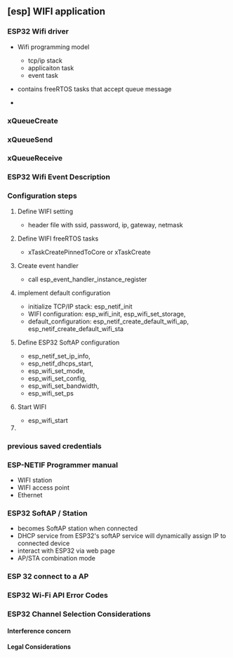 ## [esp] WIFI application

### ESP32 Wifi driver
* Wifi programming model
    - tcp/ip stack
    - applicaiton task
    - event task

* contains freeRTOS tasks that accept queue message
*
### xQueueCreate


### xQueueSend


### xQueueReceive


### ESP32 Wifi Event Description


### Configuration steps
1. Define WIFI setting
    - header file with ssid, password, ip, gateway, netmask
2. Define WIFI freeRTOS tasks
   - xTaskCreatePinnedToCore or xTaskCreate
3. Create event handler
    - call esp_event_handler_instance_register
4. implement default configuration
    - initialize TCP/IP stack: esp_netif_init
    - WIFI configuration: esp_wifi_init, esp_wifi_set_storage,
    - default_configuration: esp_netif_create_default_wifi_ap, esp_netif_create_default_wifi_sta

5. Define ESP32 SoftAP configuration
    - esp_netif_set_ip_info,
    - esp_netif_dhcps_start,
    - esp_wifi_set_mode,
    - esp_wifi_set_config,
    - esp_wifi_set_bandwidth,
    - esp_wifi_set_ps
6. Start WIFI
    - esp_wifi_start
7.


### previous saved credentials


### ESP-NETIF Programmer manual
* WIFI station
* WIFI access point
* Ethernet



### ESP32 SoftAP / Station
* becomes SoftAP station when connected
* DHCP service from ESP32's softAP service will dynamically assign IP to connected device
* interact with ESP32 via web page
* AP/STA combination mode

### ESP 32 connect to a AP



### ESP32 Wi-Fi API Error Codes


### ESP32 Channel Selection Considerations

#### Interference concern


#### Legal Considerations



